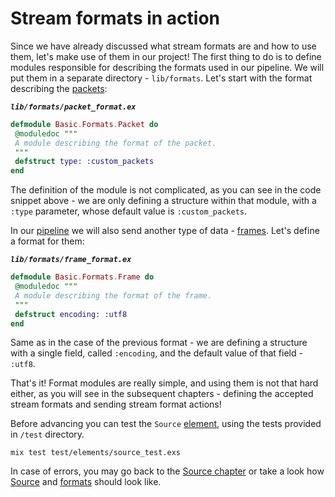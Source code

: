 # Stream formats in action

Since we have already discussed what stream formats are and how to use them, let's make use of them in our project!
The first thing to do is to define modules responsible for describing the formats used in our pipeline.
We will put them in a separate directory - `lib/formats`. Let's start with the format describing the [packets](../glossary/glossary.md#packet):

**_`lib/formats/packet_format.ex`_**

```elixir
defmodule Basic.Formats.Packet do
 @moduledoc """
 A module describing the format of the packet.
 """
 defstruct type: :custom_packets
end
```

The definition of the module is not complicated, as you can see in the code snippet above - we are only defining a structure within that module, with a `:type` parameter, whose default value is `:custom_packets`.

In our [pipeline](../glossary/glossary.md#pipeline) we will also send another type of data - [frames](../glossary/glossary.md#frame). Let's define a format for them:

**_`lib/formats/frame_format.ex`_**

```elixir
defmodule Basic.Formats.Frame do
 @moduledoc """
 A module describing the format of the frame.
 """
 defstruct encoding: :utf8
end
```

Same as in the case of the previous format - we are defining a structure with a single field, called `:encoding`, and the default value of that field - `:utf8`.

That's it! Format modules are really simple, and using them is not that hard either, as you will see in the subsequent chapters - defining the accepted stream formats and sending stream format actions!

Before advancing you can test the `Source` [element](../glossary/glossary.md/#source), using the tests provided in `/test` directory.

```console
mix test test/elements/source_test.exs
```

In case of errors, you may go back to the [Source chapter](/basic_pipeline/03_Source.md) or take a look how [Source](https://github.com/membraneframework/membrane_basic_pipeline_tutorial/blob/template/end/lib/elements/Source.ex) and [formats](https://github.com/membraneframework/membrane_basic_pipeline_tutorial/tree/template/end/lib/formats) should look like.
